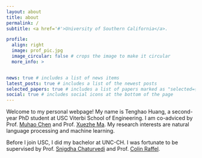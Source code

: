 ```yaml
---
layout: about
title: about
permalink: /
subtitle: <a href='#'>University of Southern California</a>.

profile:
  align: right
  image: prof_pic.jpg
  image_circular: false # crops the image to make it circular
  more_info: >


news: true # includes a list of news items
latest_posts: true # includes a list of the newest posts
selected_papers: true # includes a list of papers marked as "selected={true}"
social: true # includes social icons at the bottom of the page
---
```


Welcome to my personal webpage! My name is Tenghao Huang, a second-year PhD student at USC Viterbi School of Engineering. I am co-adviced by Prof. <a href="https://muhaochen.github.io/">Muhao Chen</a> and Prof. <a href="https://xuezhemax.github.io/">Xuezhe Ma</a>. My research interests are natural language processing and machine learning.

Before I join USC, I did my bachelor at UNC-CH. I was fortunate to be supervised by Prof. <a href="https://sites.google.com/site/snigdhac/">Snigdha Chaturvedi</a> and Prof. <a href="https://colinraffel.com/">Colin Raffel</a>.